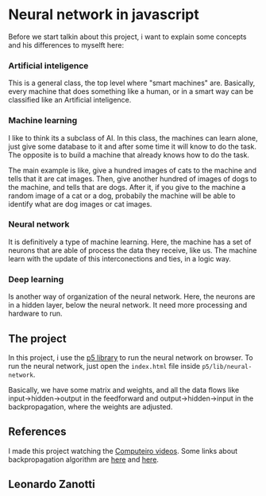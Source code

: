 # Neural network in javascript
Before we start talkin about this project, i want to explain some concepts and his differences to myselft here:

### Artificial inteligence
This is a general class, the top level where "smart machines" are. Basically, every machine that does something like a human, or in a smart way can be classified like an Artificial inteligence. 

### Machine learning
I like to think its a subclass of AI. In this class, the machines can learn alone, just give some database to it and after some time it will know to do the task. The opposite is to build a machine that already knows how to do the task.

The main example is like, give a hundred images of cats to the machine and tells that it are cat images. Then, give another hundred of images of dogs to the machine, and tells that are dogs. After it, if you give to the machine a random image of a cat or a dog, probabily the machine will be able to identify what are dog images or cat images.

### Neural network
It is definitively a type of machine learning. Here, the machine has a set of neurons that are able of process the data they receive, like us. The machine learn with the update of this interconections and ties, in a logic way.

### Deep learning
Is another way of organization of the neural network. Here, the neurons are in a hidden layer, below the neural network. It need more processing and hardware to run.


## The project
In this project, i use the [p5 library](https://p5js.org/) to run the neural network on browser. To run the neural network, just open the `index.html` file inside `p5/lib/neural-network`.

Basically, we have some matrix and weights, and all the data flows like input->hidden->output in the feedforward and output->hidden->input in the backpropagation, where the weights are adjusted.

## References
I made this project watching the [Computeiro videos](https://www.youtube.com/playlist?list=PLfvgl3pGWxGnPkXDB5hS5bAryMGZ0TU5k).
Some links about backpropagation algorithm are [here](http://deeplearningbook.com.br/algoritmo-backpropagation-parte1-grafos-computacionais-e-chain-rule/) and [here](https://medium.com/ensina-ai/redes-neurais-perceptron-multicamadas-e-o-algoritmo-backpropagation-eaf89778f5b8).

## Leonardo Zanotti